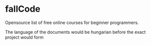 # fallCode
Opensource list of free online courses for beginner programmers.

The language of the documents would be hungarian before the exact project would form